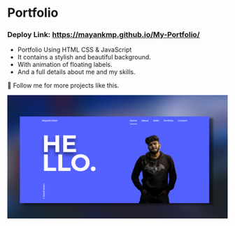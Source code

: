 # Portfolio

### Deploy Link: https://mayankmp.github.io/My-Portfolio/

- Portfolio Using HTML CSS & JavaScript
- It contains a stylish and beautiful background.
- With animation of floating labels.
- And a full details about me and my skills.

💙 Follow me for more projects like this.

![preview img](/preview.png)
